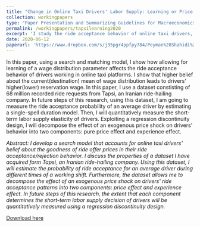 ```yaml
---
title: "Change in Online Taxi Drivers' Labor Supply: Learning or Price Effect? Evidence from Tapsi."
collection: workingpapers
type: "Paper Presentation and Summarizing Guidelines for Macroeconomics I students"
permalink: /workingpapers/tapsilearning2020
excerpt: 'I study the ride acceptance behavior of online taxi drivers, allowing them to update their beliefs about wage distribution of offers in the process of dcision making.'
date: 2020-06-12
paperurl: 'https://www.dropbox.com/s/j35pgr4ppfpy784/Peyman%20Shahidi%20-%20Proposal%202nd%20Draft.pdf?dl=0'
---
```


In this paper, using a search and matching model, I show how allowing for learning of a wage distribution parameter affects the ride acceptance behavior of drivers working in online taxi platforms. I show that higher belief about the current(destination) mean of wage distribution leads to drivers' higher(lower) reservation wage. In this paper, I use a dataset constisting of 68 million recorded ride requests from Tapsi, an Iranian ride-hailing company. In future steps of this research, using this dataset, I am going to measure the ride acceptance probability of an average driver by estimating a single-spell duration model. Then, I will quantitatively measure the short-term labor supply elasticity of drivers. Exploiting a regression discontinuity design, I will decompose the effect of an exogenous price shock on drivers' behavior into two components: pure price effect and experience effect.


*Abstract: I develop a search model that accounts for online taxi drivers' belief about the goodness of ride offer prices in their ride acceptance/rejection behavior. I discuss the properties of a dataset I have acquired form Tapsi, an Iranian ride-hailing company. Using this dataset, I will estimate the probability of ride acceptance for an average driver during different times of a working shift. Furthermore, the dataset allows me to decompose the effect of an exogenous price shock on drivers' ride acceptance patterns into two components: price effect and experience effect. In future steps of this research, the extent that each component determines the short-term labor supply decision of drivers will be quantitatively measured using a regression discontinuity design.*

[Download here](https://www.dropbox.com/s/j35pgr4ppfpy784/Peyman%20Shahidi%20-%20Proposal%202nd%20Draft.pdf?dl=0)
